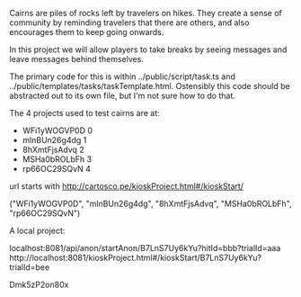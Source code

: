 Cairns are piles of rocks left by travelers on hikes. They create a sense of community by reminding travelers that there are others, and also encourages them to keep going onwards. 

In this project we will allow players to take breaks by seeing messages and leave messages behind themselves. 

The primary code for this is within ../public/script/task.ts and ../public/templates/tasks/taskTemplate.html. Ostensibly this code should be abstracted out to its own file, but I'm not sure how to do that.

The 4 projects used to test cairns are at:

 - WFi1yWOGVP0D 0
 - mlnBUn26g4dg 1
 - 8hXmtFjsAdvq 2
 - MSHa0bROLbFh 3
 - rp66OC29SQvN 4

url starts with http://cartosco.pe/kioskProject.html#/kioskStart/

("WFi1yWOGVP0D", "mlnBUn26g4dg", "8hXmtFjsAdvq", "MSHa0bROLbFh", "rp66OC29SQvN")

A local project:

localhost:8081/api/anon/startAnon/B7LnS7Uy6kYu?hitId=bbb?trialId=aaa
http://localhost:8081/kioskProject.html#/kioskStart/B7LnS7Uy6kYu?trialId=bee

Dmk5zP2on80x
